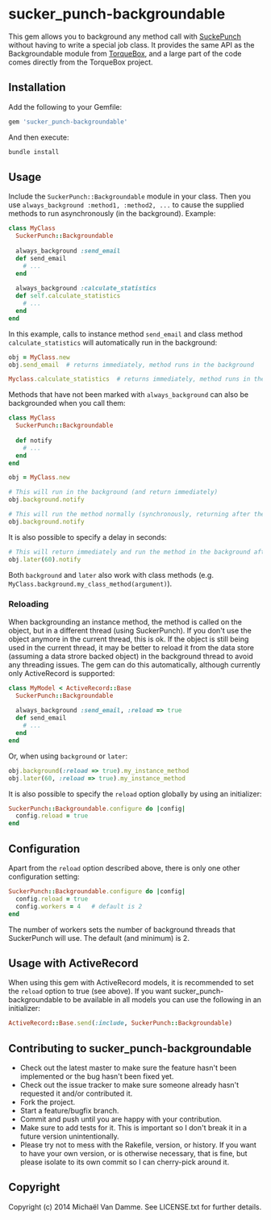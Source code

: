# sucker_punch-backgroundable

This gem allows you to background any method call with [SuckePunch](https://github.com/brandonhilkert/sucker_punch) without 
having to write a special job class.
It provides the same API as the Backgroundable module from [TorqueBox](http://torquebox.org/), and a large part of the code
comes directly from the TorqueBox project.

## Installation

Add the following to your Gemfile:

```ruby
gem 'sucker_punch-backgroundable'
```

And then execute:

```ruby
bundle install
```

## Usage

Include the `SuckerPunch::Backgroundable` module in your class. Then you use `always_background :method1, :method2, ...` to
cause the supplied methods to run asynchronously (in the background). Example:

```ruby
class MyClass
  SuckerPunch::Backgroundable
  
  always_background :send_email
  def send_email
    # ...
  end
  
  always_background :calculate_statistics
  def self.calculate_statistics
    # ...
  end
end
```

In this example, calls to instance method `send_email` and class method `calculate_statistics` will automatically run in the background:

```ruby
obj = MyClass.new
obj.send_email  # returns immediately, method runs in the background

Myclass.calculate_statistics  # returns immediately, method runs in the background
```

Methods that have not been marked with `always_background` can also be backgrounded when you call them: 

```ruby
class MyClass
  SuckerPunch::Backgroundable
  
  def notify
    # ...
  end
end

obj = MyClass.new

# This will run in the background (and return immediately)
obj.background.notify

# This will run the method normally (synchronously, returning after the method is finished)
obj.background.notify
```

It is also possible to specify a delay in seconds:

```ruby
# This will return immediately and run the method in the background after a delay of 60 seconds
obj.later(60).notify
```

Both `background` and `later` also work with class methods (e.g. `MyClass.background.my_class_method(argument)`).

### Reloading

When backgrounding an instance method, the method is called on the object, but in a different thread (using SuckerPunch).
If you don't use the object anymore in the current thread, this is ok. If the object is still being used in the current thread,
it may be better to reload it from the data store (assuming a data strore backed object) in the background thread to avoid any 
threading issues. The gem can do this automatically, although currently only ActiveRecord is supported:

```ruby
class MyModel < ActiveRecord::Base
  SuckerPunch::Backgroundable
  
  always_background :send_email, :reload => true
  def send_email
    # ...
  end
end
```

Or, when using `background` or `later`:

```ruby
obj.background(:reload => true).my_instance_method
obj.later(60, :reload => true).my_instance_method
```

It is also possible to specify the `reload` option globally by using an initializer:

```ruby
SuckerPunch::Backgroundable.configure do |config|
  config.reload = true
end
```

## Configuration

Apart from the `reload` option described above, there is only one other configuration setting:

```ruby
SuckerPunch::Backgroundable.configure do |config|
  config.reload = true
  config.workers = 4   # default is 2
end
```

The number of workers sets the number of background threads that SuckerPunch will use. The default (and minimum) is 2.

## Usage with ActiveRecord

When using this gem with ActiveRecord models, it is recommended to set the `reload` option to true (see above).
If you want sucker_punch-backgroundable to be available in all models you can  use the following in an initializer:

```ruby
ActiveRecord::Base.send(:include, SuckerPunch::Backgroundable)
```

## Contributing to sucker_punch-backgroundable
 
* Check out the latest master to make sure the feature hasn't been implemented or the bug hasn't been fixed yet.
* Check out the issue tracker to make sure someone already hasn't requested it and/or contributed it.
* Fork the project.
* Start a feature/bugfix branch.
* Commit and push until you are happy with your contribution.
* Make sure to add tests for it. This is important so I don't break it in a future version unintentionally.
* Please try not to mess with the Rakefile, version, or history. If you want to have your own version, or is otherwise necessary, that is fine, but please isolate to its own commit so I can cherry-pick around it.

## Copyright

Copyright (c) 2014 Michaël Van Damme. See LICENSE.txt for
further details.
